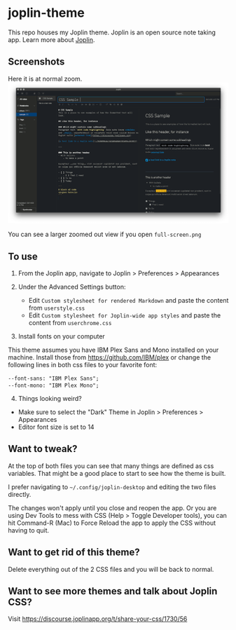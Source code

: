 # joplin-theme

This repo houses my Joplin theme. Joplin is an open source note taking app.
Learn more about [Joplin](http://joplinapp.org).

## Screenshots
Here it is at normal zoom.
![normal-zoom.png](normal-zoom.png)

You can see a larger zoomed out view if you open `full-screen.png`

## To use
1. From the Joplin app, navigate to Joplin > Preferences > Appearances

2. Under the Advanced Settings button:
    - Edit `Custom stylesheet for rendered Markdown` and paste the content from `userstyle.css`
    - Edit `Custom stylesheet for Joplin-wide app styles` and paste the content from `userchrome.css`

3. Install fonts on your computer

This theme assumes you have IBM Plex Sans and Mono installed on your machine. Install those from https://github.com/IBM/plex or change the following lines in both css files to your favorite font:
```
--font-sans: "IBM Plex Sans";
--font-mono: "IBM Plex Mono";
```

4. Things looking weird?
- Make sure to select the "Dark" Theme in Joplin > Preferences > Appearances
- Editor font size is set to 14

## Want to tweak?
At the top of both files you can see that many things are defined as css variables. That might be a good place to start to see how the theme is built.

I prefer navigating to `~/.config/joplin-desktop` and editing the two files directly.

The changes won't apply until you close and reopen the app. Or you are using Dev Tools to mess with CSS (Help > Toggle Developer tools), you can hit Command-R (Mac) to Force Reload the app to apply the CSS without having to quit.

## Want to get rid of this theme?
Delete everything out of the 2 CSS files and you will be back to normal.

## Want to see more themes and talk about Joplin CSS? 
Visit https://discourse.joplinapp.org/t/share-your-css/1730/56
